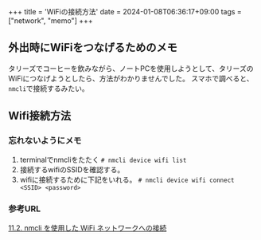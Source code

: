 +++
title = 'WiFiの接続方法'
date = 2024-01-08T06:36:17+09:00
tags = ["network", "memo"]
+++
## 外出時にWiFiをつなげるためのメモ
タリーズでコーヒーを飲みながら、ノートPCを使用しようとして、タリーズのWiFiにつなげようとしたら、方法がわかりませんでした。
スマホで調べると、`nmcli`で接続するみたい。

## Wifi接続方法
### 忘れないようにメモ
1. terminalでnmcliをたたく
`# nmcli device wifi list`
2. 接続するwifiのSSIDを確認する。
3. wifiに接続するために下記をいれる。
`# nmcli device wifi connect <SSID> <password>`

### 参考URL
[11.2. nmcli を使用した WiFi ネットワークへの接続](https://access.redhat.com/documentation/ja-jp/red_hat_enterprise_linux/9/html/configuring_and_managing_networking/proc_connecting-to-a-wifi-network-by-using-nmcli_assembly_managing-wifi-connections)

